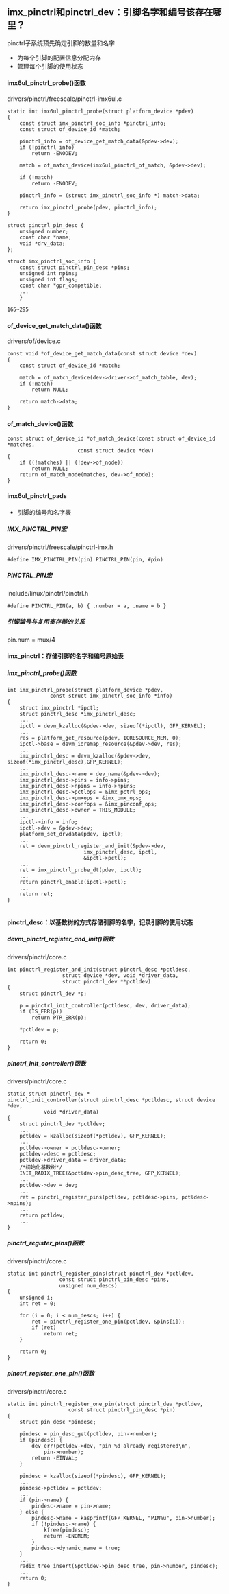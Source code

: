 ## imx_pinctrl和pinctrl_dev：引脚名字和编号该存在哪里？

pinctrl子系统预先确定引脚的数量和名字

- 为每个引脚的配置信息分配内存
- 管理每个引脚的使用状态

#### imx6ul_pinctrl_probe()函数

drivers/pinctrl/freescale/pinctrl-imx6ul.c

```
static int imx6ul_pinctrl_probe(struct platform_device *pdev)
{
	const struct imx_pinctrl_soc_info *pinctrl_info;
	const struct of_device_id *match;

	pinctrl_info = of_device_get_match_data(&pdev->dev);
	if (!pinctrl_info)
		return -ENODEV;

	match = of_match_device(imx6ul_pinctrl_of_match, &pdev->dev);

	if (!match)
		return -ENODEV;

	pinctrl_info = (struct imx_pinctrl_soc_info *) match->data;

	return imx_pinctrl_probe(pdev, pinctrl_info);
}
```

```
struct pinctrl_pin_desc {
	unsigned number;
	const char *name;
	void *drv_data;
};

struct imx_pinctrl_soc_info {
	const struct pinctrl_pin_desc *pins;
	unsigned int npins;
	unsigned int flags;
	const char *gpr_compatible;
	...
	}

165~295
```



#### of_device_get_match_data()函数

drivers/of/device.c

```
const void *of_device_get_match_data(const struct device *dev)
{
	const struct of_device_id *match;

	match = of_match_device(dev->driver->of_match_table, dev);
	if (!match)
		return NULL;

	return match->data;
}
```

#### of_match_device()函数

```
const struct of_device_id *of_match_device(const struct of_device_id *matches,
					   const struct device *dev)
{
	if ((!matches) || (!dev->of_node))
		return NULL;
	return of_match_node(matches, dev->of_node);
}
```



#### imx6ul_pinctrl_pads

- 引脚的编号和名字表

##### IMX_PINCTRL_PIN宏

drivers/pinctrl/freescale/pinctrl-imx.h

```
#define IMX_PINCTRL_PIN(pin) PINCTRL_PIN(pin, #pin)
```

##### PINCTRL_PIN宏

include/linux/pinctrl/pinctrl.h

```
#define PINCTRL_PIN(a, b) { .number = a, .name = b }
```

##### 引脚编号与复用寄存器的关系

pin.num = mux/4

#### imx_pinctrl：存储引脚的名字和编号原始表

##### imx_pinctrl_probe()函数

```
int imx_pinctrl_probe(struct platform_device *pdev,
		      const struct imx_pinctrl_soc_info *info)
{
	struct imx_pinctrl *ipctl;
	struct pinctrl_desc *imx_pinctrl_desc;
	...
	ipctl = devm_kzalloc(&pdev->dev, sizeof(*ipctl), GFP_KERNEL);
	...
	res = platform_get_resource(pdev, IORESOURCE_MEM, 0);
	ipctl->base = devm_ioremap_resource(&pdev->dev, res);
	...
	imx_pinctrl_desc = devm_kzalloc(&pdev->dev, sizeof(*imx_pinctrl_desc),GFP_KERNEL);
	...
	imx_pinctrl_desc->name = dev_name(&pdev->dev);
	imx_pinctrl_desc->pins = info->pins;
	imx_pinctrl_desc->npins = info->npins;
	imx_pinctrl_desc->pctlops = &imx_pctrl_ops;
	imx_pinctrl_desc->pmxops = &imx_pmx_ops;
	imx_pinctrl_desc->confops = &imx_pinconf_ops;
	imx_pinctrl_desc->owner = THIS_MODULE;
	...
	ipctl->info = info;
	ipctl->dev = &pdev->dev;
	platform_set_drvdata(pdev, ipctl);
	...
	ret = devm_pinctrl_register_and_init(&pdev->dev,
					     imx_pinctrl_desc, ipctl,
					     &ipctl->pctl);
	...
	ret = imx_pinctrl_probe_dt(pdev, ipctl);
	...
	return pinctrl_enable(ipctl->pctl);
	...
	return ret;
}
	
```

#### pinctrl_desc：以基数树的方式存储引脚的名字，记录引脚的使用状态

##### devm_pinctrl_register_and_init()函数

drivers/pinctrl/core.c

```
int pinctrl_register_and_init(struct pinctrl_desc *pctldesc,
			      struct device *dev, void *driver_data,
			      struct pinctrl_dev **pctldev)
{
	struct pinctrl_dev *p;

	p = pinctrl_init_controller(pctldesc, dev, driver_data);
	if (IS_ERR(p))
		return PTR_ERR(p);

	*pctldev = p;

	return 0;
}
```

##### pinctrl_init_controller()函数

drivers/pinctrl/core.c

```
static struct pinctrl_dev *
pinctrl_init_controller(struct pinctrl_desc *pctldesc, struct device *dev,
			void *driver_data)
{
	struct pinctrl_dev *pctldev;
	...
	pctldev = kzalloc(sizeof(*pctldev), GFP_KERNEL);
	...
	pctldev->owner = pctldesc->owner;
	pctldev->desc = pctldesc;
	pctldev->driver_data = driver_data;
	/*初始化基数树*/
	INIT_RADIX_TREE(&pctldev->pin_desc_tree, GFP_KERNEL);
	...
	pctldev->dev = dev;
	...
	ret = pinctrl_register_pins(pctldev, pctldesc->pins, pctldesc->npins);
	...
	return pctldev;
	...
}
```

##### pinctrl_register_pins()函数

drivers/pinctrl/core.c

```
static int pinctrl_register_pins(struct pinctrl_dev *pctldev,
				 const struct pinctrl_pin_desc *pins,
				 unsigned num_descs)
{
	unsigned i;
	int ret = 0;

	for (i = 0; i < num_descs; i++) {
		ret = pinctrl_register_one_pin(pctldev, &pins[i]);
		if (ret)
			return ret;
	}

	return 0;
}
```

##### pinctrl_register_one_pin()函数

drivers/pinctrl/core.c

```
static int pinctrl_register_one_pin(struct pinctrl_dev *pctldev,
				    const struct pinctrl_pin_desc *pin)
{
	struct pin_desc *pindesc;

	pindesc = pin_desc_get(pctldev, pin->number);
	if (pindesc) {
		dev_err(pctldev->dev, "pin %d already registered\n",
			pin->number);
		return -EINVAL;
	}

	pindesc = kzalloc(sizeof(*pindesc), GFP_KERNEL);
	...
	pindesc->pctldev = pctldev;
	...
	if (pin->name) {
		pindesc->name = pin->name;
	} else {
		pindesc->name = kasprintf(GFP_KERNEL, "PIN%u", pin->number);
		if (!pindesc->name) {
			kfree(pindesc);
			return -ENOMEM;
		}
		pindesc->dynamic_name = true;
	}
	...
	radix_tree_insert(&pctldev->pin_desc_tree, pin->number, pindesc);
	...
	return 0;
}
```

